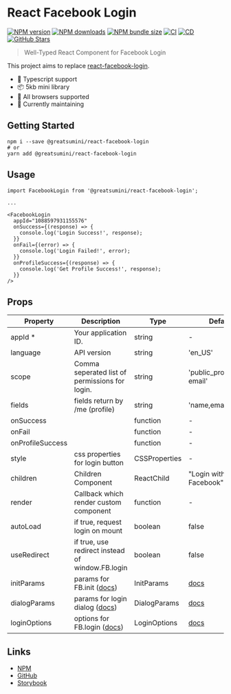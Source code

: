 # React Facebook Login

[![NPM version](https://img.shields.io/npm/v/@greatsumini/react-facebook-login)](https://www.npmjs.com/package/@greatsumini/react-facebook-login)
[![NPM downloads](https://img.shields.io/npm/dt/@greatsumini/react-facebook-login)](https://www.npmjs.com/package/@greatsumini/react-facebook-login)
[![NPM bundle size](https://img.shields.io/bundlephobia/min/@greatsumini/react-facebook-login)](https://www.npmjs.com/package/@greatsumini/react-facebook-login)
[![CI](https://img.shields.io/github/workflow/status/greatSumini/react-facebook-login/CI?label=CI)](https://github.com/greatSumini/react-facebook-login/actions/workflows/ci.yml)
[![CD](https://img.shields.io/github/workflow/status/greatSumini/react-facebook-login/CD?label=CD)](https://github.com/greatSumini/react-facebook-login/actions/workflows/cd.yml)
[![GitHub Stars](https://img.shields.io/github/stars/greatSumini/react-facebook-login?style=social)](https://github.com/greatSumini/react-facebook-login)

> Well-Typed React Component for Facebook Login

This project aims to replace [react-facebook-login](https://github.com/keppelen/react-facebook-login).

- 💙 Typescript support
- 📦 5kb mini library
- 👫 All browsers supported
- 🏃 Currently maintaining

## Getting Started

```shell
npm i --save @greatsumini/react-facebook-login
# or
yarn add @greatsumini/react-facebook-login
```

## Usage

```tsx
import FacebookLogin from '@greatsumini/react-facebook-login';

...

<FacebookLogin
  appId="1088597931155576"
  onSuccess={(response) => {
    console.log('Login Success!', response);
  }}
  onFail={(error) => {
    console.log('Login Failed!', error);
  }}
  onProfileSuccess={(response) => {
    console.log('Get Profile Success!', response);
  }}
/>
```

## Props

| Property         | Description                                                                                                                     | Type          | Default                                                                                             |
| ---------------- | ------------------------------------------------------------------------------------------------------------------------------- | ------------- | --------------------------------------------------------------------------------------------------- |
| appId \*         | Your application ID.                                                                                                            | string        | -                                                                                                   |
| language         | API version                                                                                                                     | string        | 'en_US'                                                                                             |
| scope            | Comma seperated list of permissions for login.                                                                                  | string        | 'public_profile, email'                                                                             |
| fields           | fields return by /me (profile)                                                                                                  | string        | 'name,email,picture'                                                                                |
| onSuccess        |                                                                                                                                 | function      | -                                                                                                   |
| onFail           |                                                                                                                                 | function      | -                                                                                                   |
| onProfileSuccess |                                                                                                                                 | function      | -                                                                                                   |
| style            | css properties for login button                                                                                                 | CSSProperties | -                                                                                                   |
| children         | Children Component                                                                                                              | ReactChild    | "Login with Facebook"                                                                               |
| render           | Callback which render custom component                                                                                          | function      | -                                                                                                   |
| autoLoad         | if true, request login on mount                                                                                                 | boolean       | false                                                                                               |
| useRedirect      | if true, use redirect instead of window.FB.login                                                                                | boolean       | false                                                                                               |
| initParams       | params for FB.init ([docs](https://github.com/greatSumini/react-facebook-login/blob/master/docs/params.md#1-initparams))        | InitParams    | [docs](https://github.com/greatSumini/react-facebook-login/blob/master/docs/params.md#1-initparams) |
| dialogParams     | params for login dialog ([docs](https://github.com/greatSumini/react-facebook-login/blob/master/docs/params.md#2-dialogparams)) | DialogParams  | [docs](https://github.com/greatSumini/react-facebook-login/blob/master/docs/params.md#1-initparams) |
| loginOptions     | options for FB.login ([docs](https://github.com/greatSumini/react-facebook-login/blob/master/docs/params.md#3-loginoptions))    | LoginOptions  | [docs](https://github.com/greatSumini/react-facebook-login/blob/master/docs/params.md#1-initparams) |

## Links

- [NPM](https://www.npmjs.com/package/@greatsumini/react-facebook-login)
- [GitHub](https://github.com/greatSumini/react-facebook-login)
- [Storybook](https://sumini.dev/react-facebook-login)
